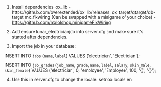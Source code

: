 1. Install dependencies:
	ox_lib - https://github.com/overextended/ox_lib/releases,
	ox_target/qtarget/qb-target
	mx_fixwiring (Can be swapped with a minigame of your choice) - https://github.com/mxlolshop/minigameFixWiring

2. Add ensure lunar_electricianjob into server.cfg and make sure it's started after dependencies.

3. Import the job in your database:

INSERT INTO `jobs` (`name`, `label`) VALUES
('electrician', 'Electrician');

INSERT INTO `job_grades` (`job_name`, `grade`, `name`, `label`, `salary`, `skin_male`, `skin_female`) VALUES
('electrician', 0, 'employee', 'Employee', 100, '{}', '{}');

4. Use this in server.cfg to change the locale: setr ox:locale en